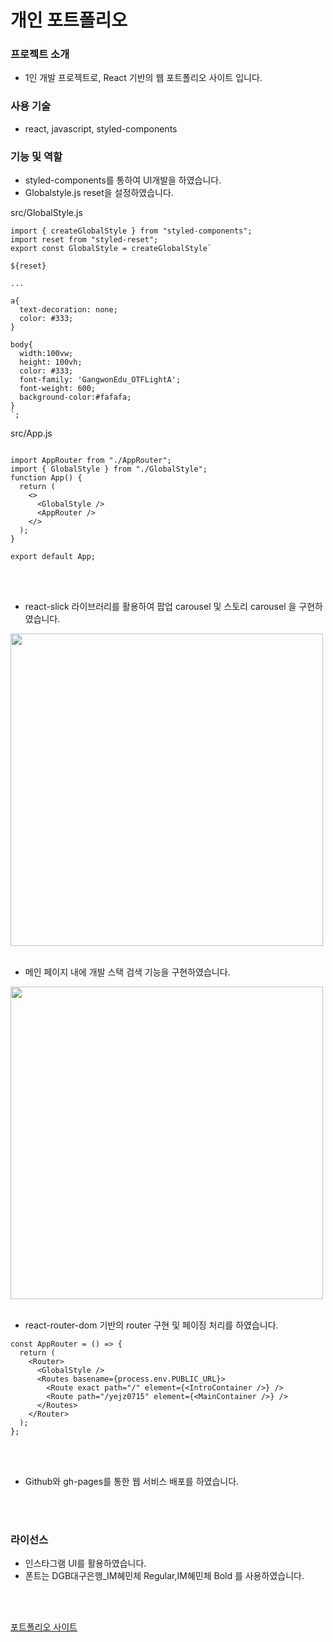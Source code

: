# 개인 포트폴리오 

<h3>프로젝트 소개</h3>

* 1인 개발 프로젝트로, React 기반의 웹 포트폴리오 사이트 입니다.

<h3>사용 기술</h3>

* react, javascript, styled-components 

<h3>기능 및 역할</h3>

* styled-components를 통하여 UI개발을 하였습니다.
* Globalstyle.js  reset을 설정하였습니다.

<p>src/GlobalStyle.js</p>

```
import { createGlobalStyle } from "styled-components";
import reset from "styled-reset";
export const GlobalStyle = createGlobalStyle`

${reset}

...

a{
  text-decoration: none;
  color: #333;
}

body{
  width:100vw;
  height: 100vh;
  color: #333;
  font-family: 'GangwonEdu_OTFLightA';
  font-weight: 600;
  background-color:#fafafa;
}
`;

```
src/App.js

```

import AppRouter from "./AppRouter";
import { GlobalStyle } from "./GlobalStyle";
function App() {
  return (
    <>
      <GlobalStyle />
      <AppRouter />
    </>
  );
}

export default App;

```


<br/>
<br/>

* react-slick 라이브러리를 활용하여 팝업 carousel 및 스토리 carousel 을 구현하였습니다.

<img src= "https://user-images.githubusercontent.com/86754632/181215908-d0311048-c31c-4c98-aabf-c693f2d5cf22.png" width=500 heigh=500 />

<br/>
<br/>

* 메인 페이지 내에 개발 스택 검색 기능을 구현하였습니다.

<img src= "https://user-images.githubusercontent.com/86754632/181215312-1faf6043-b186-446f-9221-66afd2ecf76d.png" width=500 heigh=500 />

<br/>
<br/>

* react-router-dom 기반의 router 구현 및 페이징 처리를 하였습니다.

```
const AppRouter = () => {
  return (
    <Router>
      <GlobalStyle />
      <Routes basename={process.env.PUBLIC_URL}>
        <Route exact path="/" element={<IntroContainer />} />
        <Route path="/yejz0715" element={<MainContainer />} />
      </Routes>
    </Router>
  );
};
```

<br/>
<br/>

* Github와 gh-pages를 통한 웹 서비스 배포를 하였습니다.

</br>
</br>

<h3>라이선스</h3>

* 인스타그램 UI를 활용하였습니다.
* 폰트는 DGB대구은행_IM혜민체 Regular,IM혜민체 Bold 를 사용하였습니다.

</br>
</br>

[포트폴리오 사이트](https://yejz0715.github.io/portfolio/)
